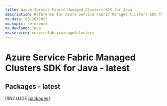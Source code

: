 ```yaml
---
title: Azure Service Fabric Managed Clusters SDK for Java
description: Reference for Azure Service Fabric Managed Clusters SDK for Java
ms.date: 05/26/2025
ms.topic: reference
ms.devlang: java
ms.service: servicefabricmanagedclusters
---
```

# Azure Service Fabric Managed Clusters SDK for Java - latest
## Packages - latest
[!INCLUDE [packages](service-fabric-managed-clusters-index.md)]